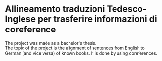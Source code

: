 # Allineamento traduzioni Tedesco-Inglese per trasferire informazioni di coreference
The project was made as a bachelor's thesis. \
The topic of the project is the alignment of sentences from English to German (and vice versa) of known books. It is done by using coreferences. 
